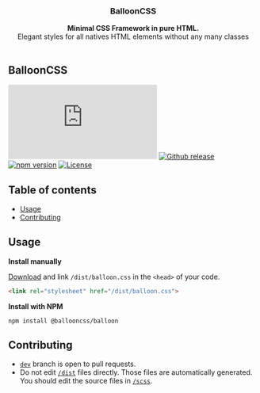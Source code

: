 <h3 align="center">BalloonCSS</h3>

<p align="center">
  <strong>Minimal CSS Framework in pure HTML.</strong>
  <br>
  Elegant styles for all natives HTML elements without any many classes
  <br>
  <br>
</p>

## BalloonCSS
![CSS Gzipped](https://img.badgesize.io/ballooncss/balloon/master/css/balloon.css?compression=gzip&color=1095c1&label=CSS%20gzipped)
[![Github release](https://img.shields.io/github/v/release/ballooncss/balloon?color=1095c1&logo=github&logoColor=white)](https://github.com/ballooncss/balloon/releases/latest)
[![npm version](https://img.shields.io/npm/v/@ballooncss/balloon?color=1095c1)](https://www.npmjs.com/package/@ballooncss/balloon)
[![License](https://img.shields.io/badge/license-MIT-%231095c1)](https://github.com/ballooncss/balloon/blob/master/LICENSE.md)

## Table of contents

- [Usage](#usage)
- [Contributing](#contributing)

## Usage

**Install manually**

[Download](https://github.com/ballooncss/balloon/archive/refs/heads/master.zip) and link `/dist/balloon.css` in the `<head>` of your code.

```html
<link rel="stylesheet" href="/dist/balloon.css">
```

**Install with NPM**

```shell
npm install @ballooncss/balloon
```

## Contributing

- [`dev`](https://github.com/ballooncss/balloon/tree/dev) branch is open to pull requests.
- Do not edit [`/dist`](https://github.com/ballooncss/balloon/tree/master/dist) files directly. Those files are automatically generated. You should edit the source files in [`/scss`](https://github.com/ballooncss/balloon/tree/master/scss).